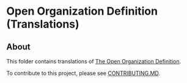 # Open Organization Definition (Translations)

## About

This folder contains translations of [The Open Organization Definition](https://github.com/open-organization-ambassadors/open-org-definition).

To contribute to this project, please see [CONTRIBUTING.MD](https://github.com/open-organization-ambassadors/open-org-definition/blob/master/CONTRIBUTING.md).
